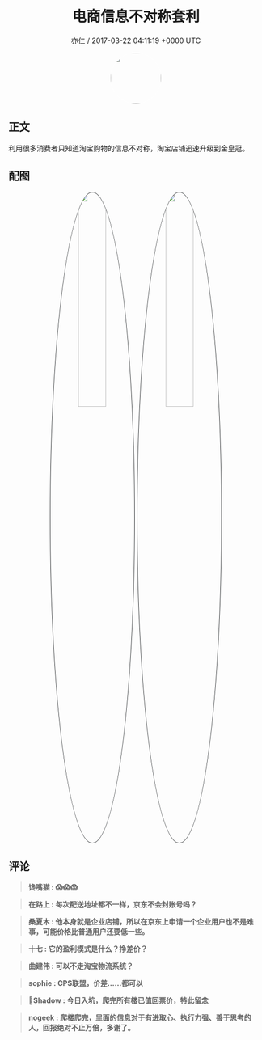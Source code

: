 <h1 align="center">电商信息不对称套利</h1>
<p align="center">
    <a>亦仁 / 2017-03-22 04:11:19 &#43;0000 UTC</a>
</p>

<div align="center">
    <img src="https://images.zsxq.com/Fn3NQqCN8nuGF86yZPXSbEsl0mb3?e=1590940799&amp;token=kIxbL07-8jAj8w1n4s9zv64FuZZNEATmlU_Vm6zD:pfbNc8W3hS0oYG_hyXXh_rHMHuc=" width="100" height="100" style="border:1px solid;border-radius:50%; color:#ffffff"/>
</div>

## 正文

<div>
利用很多消费者只知道淘宝购物的信息不对称，淘宝店铺迅速升级到金皇冠。
</div>

## 配图
<div class="image" align="center">

<img src="https://images.zsxq.com/Fh9DtMlAPe4Va8OlNTpPOIclV1sk?e=1590940799&amp;token=kIxbL07-8jAj8w1n4s9zv64FuZZNEATmlU_Vm6zD:fqAVLKwzJpvmtzt08rXmdqorXEQ=" width="33%" height="33%" style="border:1px solid;border-radius:50%; color:#3c3f41"/>

<img src="https://images.zsxq.com/FoiBMbRy1obJF1oskYxo2pzKUKeQ?e=1590940799&amp;token=kIxbL07-8jAj8w1n4s9zv64FuZZNEATmlU_Vm6zD:b13G1LrBRA6TXwJGW9a70UXjYY4=" width="33%" height="33%" style="border:1px solid;border-radius:50%; color:#3c3f41"/>

</div>

## 评论

<div align="left">
<div>

<blockquote >
<span> <strong>馋嘴猫 : 😱😱😱 </strong></span>
</blockquote>

<blockquote >
<span> <strong>在路上 : 每次配送地址都不一样，京东不会封账号吗？ </strong></span>
</blockquote>

<blockquote >
<span> <strong>桑夏木 : 他本身就是企业店铺，所以在京东上申请一个企业用户也不是难事，可能价格比普通用户还要低一些。 </strong></span>
</blockquote>

<blockquote >
<span> <strong>十七 : 它的盈利模式是什么？挣差价？ </strong></span>
</blockquote>

<blockquote >
<span> <strong>曲建伟 : 可以不走淘宝物流系统？ </strong></span>
</blockquote>

<blockquote >
<span> <strong>sophie : CPS联盟，价差……都可以 </strong></span>
</blockquote>

<blockquote >
<span> <strong>🌰Shadow : 今日入坑，爬完所有楼已值回票价，特此留念 </strong></span>
</blockquote>

<blockquote >
<span> <strong>nogeek : 爬楼爬完，里面的信息对于有进取心、执行力强、善于思考的人，回报绝对不止万倍，多谢了。 </strong></span>
</blockquote>

</div>
</div>